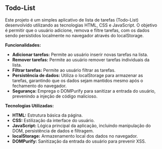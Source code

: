 ## Todo-List 

Este projeto é um simples aplicativo de lista de tarefas (Todo-List) desenvolvido utilizando as tecnologias HTML, CSS e JavaScript. O objetivo é permitir que o usuário adicione, remova e filtre tarefas, com os dados sendo persistidos localmente no navegador através do localStorage.

**Funcionalidades:**

* **Adicionar tarefas:** Permite ao usuário inserir novas tarefas na lista.
* **Remover tarefas:** Permite ao usuário remover tarefas individuais da lista.
* **Filtrar tarefas:** Permite ao usuário filtrar as tarefas.
* **Persistência de dados:** Utiliza o localStorage para armazenar as tarefas, garantindo que os dados sejam mantidos mesmo após o fechamento do navegador.
* **Segurança:** Emprega o DOMPurify para sanitizar a entrada do usuário, prevenindo a injeção de código malicioso.

**Tecnologias Utilizadas:**

* **HTML:** Estrutura básica da página.
* **CSS:** Estilização da interface do usuário.
* **JavaScript:** Lógica principal da aplicação, incluindo manipulação do DOM, persistência de dados e filtragem.
* **localStorage:** Armazenamento local dos dados no navegador.
* **DOMPurify:** Sanitização da entrada do usuário para prevenir XSS.

